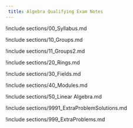 ```yaml
---
 title: Algebra Qualifying Exam Notes
---
```



!include sections/00_Syllabus.md

!include sections/10_Groups.md

!include sections/11_Groups2.md

!include sections/20_Rings.md

!include sections/30_Fields.md

!include sections/40_Modules.md

!include sections/50_Linear Algebra.md

!include sections/9991_ExtraProblemSolutions.md

!include sections/999_ExtraProblems.md

